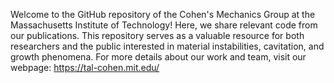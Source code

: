 Welcome to the GitHub repository of the Cohen's Mechanics Group at the Massachusetts Institute of Technology! Here, we share relevant code from our publications. This repository serves as a valuable resource for both researchers and the public interested in material instabilities, cavitation, and growth phenomena. For more details about our work and team, visit our webpage: https://tal-cohen.mit.edu/
